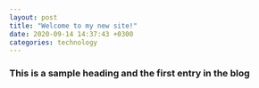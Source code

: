 ```yaml
---
layout: post
title: "Welcome to my new site!"
date: 2020-09-14 14:37:43 +0300
categories: technology
---
```


### This is a sample heading and the first entry in the blog
